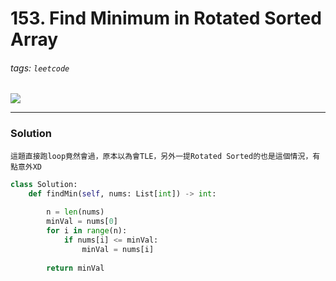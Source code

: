 # 153. Find Minimum in Rotated Sorted Array
###### tags: `leetcode`
![](https://i.imgur.com/MlQ48z8.png)

---
### Solution
    這題直接跑loop竟然會過，原本以為會TLE，另外一提Rotated Sorted的也是這個情況，有點意外XD

```python
class Solution:
    def findMin(self, nums: List[int]) -> int:
        
        n = len(nums)
        minVal = nums[0]
        for i in range(n):        
            if nums[i] <= minVal:
                minVal = nums[i]
        
        return minVal
```